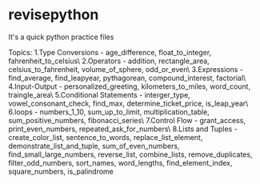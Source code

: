 # revisepython

It's a quick python practice files

Topics:
1.Type Conversions - age_difference, float_to_integer, fahrenheit_to_celsius\\
2.Operators - addition, rectangle_area, celsius_to_fahrenheit, volume_of_sphere, odd_or_even\\
3.Expressions - find_average, find_leapyear, pythagorean, compound_interest, factorial\\
4.Input-Output - personalized_greeting, kilometers_to_miles, word_count, traingle_area\\
5.Conditional Statements - interger_type, vowel_consonant_check, find_max, determine_ticket_price, is_leap_year\\
6.loops - numbers_1_10, sum_up_to_limit, multiplication_table, sum_positive_numbers, fibonacci_series\\
7.Control Flow - grant_access, print_even_numbers, repeated_ask_for_numbers\\
8.Lists and Tuples - create_color_list, sentence_to_words, replace_list_element, demonstrate_list_and_tuple, sum_of_even_numbers, find_small_large_numbers, reverse_list, combine_lists, remove_duplicates, filter_odd_numbers, sort_names, word_lengths, find_element_index, square_numbers, is_palindrome
